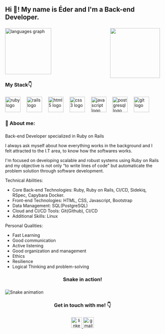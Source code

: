 <h2 align="left">Hi 👋! My name is Éder and I'm a Back-end Developer.</h2>

###

<img align="right" height="162" src="https://i.giphy.com/media/v1.Y2lkPTc5MGI3NjExZXRkem96em5idXl5c3MycXk3czZieTN6cDQ3ZGh2MWE1ZXdsd2ZveSZlcD12MV9pbnRlcm5hbF9naWZfYnlfaWQmY3Q9Zw/keTwQbbQwlNM2RNJsW/giphy.gif"  />

###

<div align="left">
  <img src="https://github-readme-stats.vercel.app/api/top-langs?username=edercirino&locale=en&hide_title=false&layout=compact&card_width=320&langs_count=5&theme=dracula&hide_border=false&order=2" height="150" alt="languages graph"  />
</div>

###

<h3 align="left">My Stack👇</h3>

###

<div align="left">
  <img src="https://cdn.jsdelivr.net/gh/devicons/devicon/icons/ruby/ruby-original.svg" height="50" alt="ruby logo"  />
  <img width="12" />
  <img src="https://cdn.jsdelivr.net/gh/devicons/devicon/icons/rails/rails-original-wordmark.svg" height="50" alt="rails logo"  />
  <img width="12" />
  <img src="https://cdn.jsdelivr.net/gh/devicons/devicon/icons/html5/html5-original.svg" height="50" alt="html5 logo"  />
  <img width="12" />
  <img src="https://cdn.jsdelivr.net/gh/devicons/devicon/icons/css3/css3-original.svg" height="50" alt="css3 logo"  />
  <img width="12" />
  <img src="https://cdn.jsdelivr.net/gh/devicons/devicon/icons/javascript/javascript-original.svg" height="50" alt="javascript logo"  />
  <img width="12" />
  <img src="https://cdn.jsdelivr.net/gh/devicons/devicon/icons/postgresql/postgresql-original.svg" height="50" alt="postgresql logo"  />
  <img width="12" />
  <img src="https://cdn.jsdelivr.net/gh/devicons/devicon/icons/git/git-original.svg" height="50" alt="git logo"  />
</div>

###

<h3 align="left">👀 About me:</h3>

###

<p align="left">Back-end Developer specialized in Ruby on Rails

I always ask myself about how everything works in the background and I felt attracted to the I.T area, to know how the softwares works.

I'm focused on developing scalable and robust systems using Ruby on Rails and my objective is not only “to write lines of code" but automaticate the problem solution through software development.

Technical Abilities:
- Core Back-end Technologies: Ruby, Ruby on Rails, CI/CD, Sidekiq, RSpec, Capybara Docker.
- Front-end Technologies: HTML, CSS, Javascript, Bootstrap
- Data Management: SQL(PostgreSQL)
- Cloud and CI/CD Tools: Git(Github), CI/CD
- Additional Skills: Linux

Personal Qualities:
- Fast Learning
- Good communication
- Active listening
- Good organization and management
- Ethics
- Resilience
- Logical Thinking and problem-solving

###

<h3 align="center">Snake in action!</h3>

###

<img src="https://raw.githubusercontent.com/edercirino/edercirino/output/snake.svg" alt="Snake animation" />

###

<h3 align="center">Get in touch with me! 👇</h3>

###

<div align="center">
  <a href="https://www.linkedin.com/in/edercirino/" target="_blank">
    <img src="https://img.shields.io/static/v1?message=LinkedIn&logo=linkedin&label=&color=0077B5&logoColor=white&labelColor=&style=for-the-badge" height="35" alt="linkedin logo"  />
  </a>
  <a href="mailto:ederdevbr@gmail.com" target="_blank">
    <img src="https://img.shields.io/static/v1?message=Gmail&logo=gmail&label=&color=D14836&logoColor=white&labelColor=&style=for-the-badge" height="35" alt="gmail logo"  />
  </a>
</div>

###
